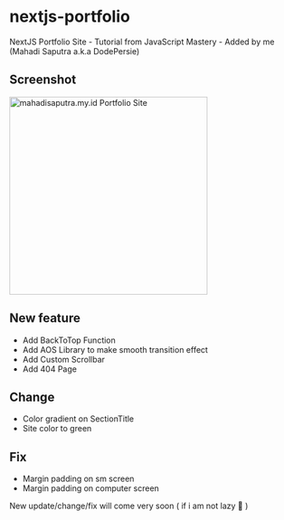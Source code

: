 # nextjs-portfolio

NextJS Portfolio Site - Tutorial from JavaScript Mastery - Added by me (Mahadi Saputra a.k.a DodePersie)

## Screenshot

<p align="left">
  <img src="https://mahadisaputra.my.id/images/4.png" width="350" title="mahadisaputra.my.id Portfolio Site">
</p>

## New feature
- Add BackToTop Function
- Add AOS Library to make smooth transition effect
- Add Custom Scrollbar
- Add 404 Page

## Change
- Color gradient on SectionTitle
- Site color to green

## Fix
- Margin padding on sm screen
- Margin padding on computer screen

New update/change/fix will come very soon ( if i am not lazy 🤣 )
